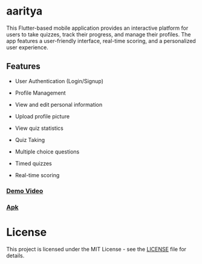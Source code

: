 # aaritya

This Flutter-based mobile application provides an interactive platform for users to take quizzes, track their progress, and manage their profiles. The app features a user-friendly interface, real-time scoring, and a personalized user experience.

## Features
- User Authentication (Login/Signup)
- Profile Management

- View and edit personal information
- Upload profile picture
- View quiz statistics
- Quiz Taking
- Multiple choice questions
- Timed quizzes
- Real-time scoring

### [Demo Video](https://drive.google.com/file/d/1BLi4c0ijVi-VdyBIQ0Ra0lEtZ0jaQULP/view?usp=sharing)
### [Apk](https://drive.google.com/file/d/1uaLT6sN516UgCVMT3hyH5lEMmkU3OwAJ/view?usp=sharing)

# License
This project is licensed under the MIT License - see the [LICENSE](LICENSE) file for details.

